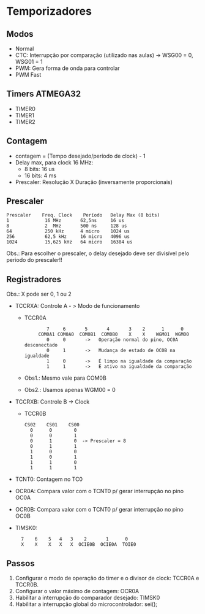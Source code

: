 # Temporizadores
## Modos
- Normal
- CTC: Interrupção por comparação (utilizado nas aulas) -> WSG00 = 0, WSG01 = 1
- PWM: Gera forma de onda para controlar
- PWM Fast

## Timers ATMEGA32
- TIMER0
- TIMER1
- TIMER2

## Contagem
- contagem = (Tempo desejado/período de clock) - 1
- Delay max, para clock 16 MHz:
    - 8 bits: 16 us
    - 16 bits: 4 ms
- Prescaler: Resolução X Duração (inversamente proporcionais)

## Prescaler

    Prescaler    Freq. Clock    Período   Delay Max (8 bits)
    1             16 MHz       62,5ns     16 us
    8             2  MHz       500 ns     128 us
    64            250 kHz      4 micro    1024 us
    256           62,5 kHz     16 micro   4096 us
    1024          15,625 kHz   64 micro   16384 us

Obs.: Para escolher o prescaler, o delay desejado deve ser divisível pelo periodo do prescaler!!

## Registradores
Obs.: X pode ser 0, 1 ou 2
- TCCRXA: Controle A - > Modo de funcionamento
    - TCCR0A

                  7     6       5       4       3    2      1      0
               COM0A1 COM0A0  COM0B1  COM0B0    X    X    WGM01  WGM00
                  0     0       ->   Operação normal do pino, OC0A desconectado
                  0     1       ->   Mudança de estado de OC0B na igualdade
                  1     0       ->   É limpo na igualdade da comparação
                  1     1       ->   É ativo na igualdade da comparação


    - Obs1.: Mesmo vale para COM0B
    - Obs2.: Usamos apenas WGM00 = 0

- TCCRXB: Controle B -> Clock
    - TCCR0B    
                  
          CS02    CS01    CS00
            0      0        0
            0      0        1
            0      1        0  -> Prescaler = 8
            0      1        1
            1      0        0
            1      0        1
            1      1        0
            1      1        1

- TCNT0: Contagem no TC0
- OCR0A: Compara valor com o TCNT0 p/ gerar interrupção no pino OC0A
- OCR0B: Compara valor com o TCNT0 p/ gerar interrupção no pino OC0B
- TIMSK0: 

        7    6    5   4   3    2       1      0
        X    X    X   X   X  OCIE0B  OCIE0A  TOIE0

## Passos
1. Configurar o modo de operação do timer e o divisor de clock: TCCR0A e TCCR0B. 
2. Configurar o valor máximo de contagem: OCR0A 
3. Habilitar a interrupção do comparador desejado: TIMSK0 
4. Habilitar a interrupção global do microcontrolador: sei(); 